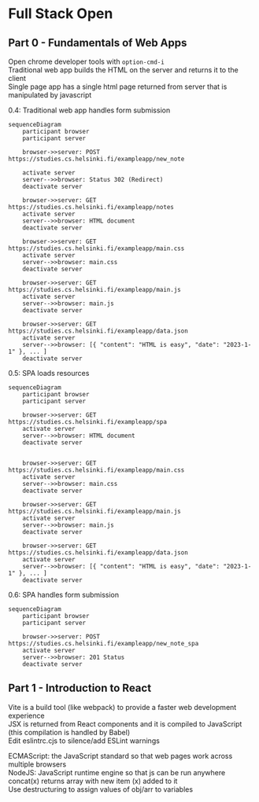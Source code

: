 # Full Stack Open

## Part 0 - Fundamentals of Web Apps

Open chrome developer tools with `option-cmd-i`  
Traditional web app builds the HTML on the server and returns it to the client  
Single page app has a single html page returned from server that is manipulated by javascript

0.4: Traditional web app handles form submission

```mermaid
sequenceDiagram
    participant browser
    participant server

    browser->>server: POST https://studies.cs.helsinki.fi/exampleapp/new_note

    activate server
    server-->>browser: Status 302 (Redirect)
    deactivate server

    browser->>server: GET https://studies.cs.helsinki.fi/exampleapp/notes
    activate server
    server-->>browser: HTML document
    deactivate server

    browser->>server: GET https://studies.cs.helsinki.fi/exampleapp/main.css
    activate server
    server-->>browser: main.css
    deactivate server

    browser->>server: GET https://studies.cs.helsinki.fi/exampleapp/main.js
    activate server
    server-->>browser: main.js
    deactivate server

    browser->>server: GET https://studies.cs.helsinki.fi/exampleapp/data.json
    activate server
    server-->>browser: [{ "content": "HTML is easy", "date": "2023-1-1" }, ... ]
    deactivate server
```

0.5: SPA loads resources

```mermaid
sequenceDiagram
    participant browser
    participant server

    browser->>server: GET https://studies.cs.helsinki.fi/exampleapp/spa
    activate server
    server-->>browser: HTML document
    deactivate server


    browser->>server: GET https://studies.cs.helsinki.fi/exampleapp/main.css
    activate server
    server-->>browser: main.css
    deactivate server

    browser->>server: GET https://studies.cs.helsinki.fi/exampleapp/main.js
    activate server
    server-->>browser: main.js
    deactivate server

    browser->>server: GET https://studies.cs.helsinki.fi/exampleapp/data.json
    activate server
    server-->>browser: [{ "content": "HTML is easy", "date": "2023-1-1" }, ... ]
    deactivate server
```

0.6: SPA handles form submission

```mermaid
sequenceDiagram
    participant browser
    participant server

    browser->>server: POST https://studies.cs.helsinki.fi/exampleapp/new_note_spa
    activate server
    server-->>browser: 201 Status
    deactivate server
```

## Part 1 - Introduction to React

Vite is a build tool (like webpack) to provide a faster web development experience  
JSX is returned from React components and it is compiled to JavaScript (this compilation is handled by Babel)  
Edit eslintrc.cjs to silence/add ESLint warnings

ECMAScript: the JavaScript standard so that web pages work across multiple browsers  
NodeJS: JavaScript runtime engine so that js can be run anywhere  
concat(x) returns array with new item (x) added to it  
Use destructuring to assign values of obj/arr to variables
